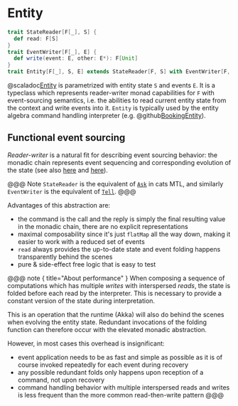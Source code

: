 # Entity

```scala
trait StateReader[F[_], S] {
  def read: F[S]
}
trait EventWriter[F[_], E] {
  def write(event: E, other: E*): F[Unit]
}
trait Entity[F[_], S, E] extends StateReader[F, S] with EventWriter[F, E] with Monad[F]
```

@scaladoc[Entity](endless.core.entity.Entity) is parametrized with entity state `S` and events `E`. It is a typeclass which represents reader-writer monad capabilities for `F` with event-sourcing semantics, i.e. the abilities to read current entity state from the context and write events into it. `Entity` is typically used by the entity algebra command handling interpreter (e.g. @github[BookingEntity](/example/src/main/scala/endless/example/logic/BookingEntity.scala)). 

## Functional event sourcing
*Reader-writer* is a natural fit for describing event sourcing behavior: the monadic chain represents event sequencing and corresponding evolution of the state (see also [here](https://pavkin.ru/aecor-part-2/) and [here](https://www.youtube.com/watch?v=kDkRRkkVlxQ)).

@@@ Note
`StateReader` is the equivalent of [`Ask`](https://typelevel.org/cats-mtl/mtl-classes/ask.html) in cats MTL, and similarly  `EventWriter` is the equivalent of [`Tell`](https://typelevel.org/cats-mtl/mtl-classes/tell.html).
@@@

Advantages of this abstraction are:

- the command is the call and the reply is simply the final resulting value in the monadic chain, there are no explicit representations
- maximal composability since it's just `flatMap` all the way down, making it easier to work with a reduced set of events
- `read` always provides the up-to-date state and event folding happens transparently behind the scenes
- pure & side-effect free logic that is easy to test


@@@ note { title="About performance" }
When composing a sequence of computations which has multiple *writes* with interspersed *reads*, the state is folded before each read by the interpreter. This is necessary to provide a constant version of the state during interpretation.

This is an operation that the runtime (Akka) will also do behind the scenes when evolving the entity state. Redundant invocations of the folding function can therefore occur with the elevated monadic abstraction. 

However, in most cases this overhead is insignificant:

- event application needs to be as fast and simple as possible as it is of course invoked repeatedly for each event during recovery
- any possible redundant folds only happens upon reception of a command, not upon recovery
- command handling behavior with multiple interspersed reads and writes is less frequent than the more common read-then-write pattern
@@@
